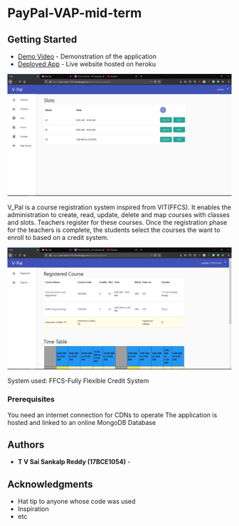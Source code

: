 # PayPal-VAP-mid-term

## Getting Started
* [Demo Video](https://youtu.be/vEo_ertgHhg ) - Demonstration of the application
* [Deployed App](https://pure-eyrie-77351.herokuapp.com/) - Live website hosted on heroku


![V_Pal](https://github.com/sankalpreddy1998/PayPal-VAP-mid-term/blob/master/images-git/crud.JPG)


V_Pal is a course registration system inspired from VIT(FFCS). It enables the administration to create, read, update, delete and map courses with classes and slots. Teachers register for these courses. Once the registration phase for the teachers is complete, the students select the courses the want to enroll to based on a credit system.

![V_Pal](https://github.com/sankalpreddy1998/PayPal-VAP-mid-term/blob/master/images-git/registered1.JPG)

System used: FFCS-Fully Flexible Credit System


### Prerequisites

You need an internet connection for CDNs to operate
The application is hosted and linked to an online MongoDB Database


## Authors

* **T V Sai Sankalp Reddy (17BCE1054)** - 


## Acknowledgments

* Hat tip to anyone whose code was used
* Inspiration
* etc
